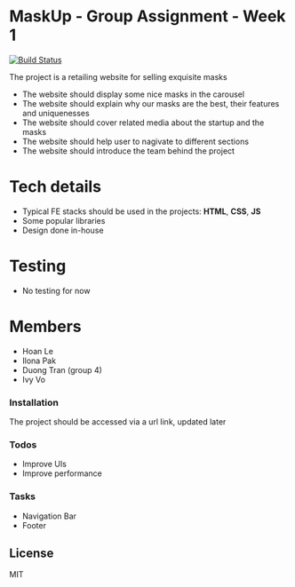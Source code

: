 # MaskUp - Group Assignment - Week 1

[![Build Status](https://travis-ci.org/joemccann/dillinger.svg?branch=master)](https://travis-ci.org/joemccann/dillinger)

The project is a retailing website for selling exquisite masks    
  - The website should display some nice masks in the carousel
  - The website should explain why our masks are the best, their features and uniquenesses
  - The website should cover related media about the startup and the masks
  - The website should help user to nagivate to different sections
  - The website should introduce the team behind the project
# Tech details
  - Typical FE stacks should be used in the projects: **HTML**, **CSS**, **JS**
  - Some popular libraries
  - Design done in-house
# Testing
  - No testing for now

# Members
- Hoan Le
- Ilona Pak
- Duong Tran (group 4)
- Ivy Vo

### Installation

The project should be accessed via a url link, updated later

### Todos
 - Improve UIs
 - Improve performance

### Tasks
- Navigation Bar 
- Footer

License
----

MIT
